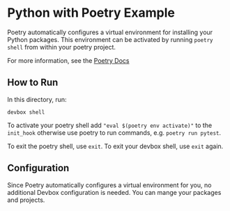 # Python with Poetry Example

Poetry automatically configures a virtual environment for installing your Python packages. This environment can be activated by running `poetry shell` from within your poetry project.

For more information, see the [Poetry Docs](https://python-poetry.org/docs/basic-usage/)

## How to Run

In this directory, run:

`devbox shell`

To activate your poetry shell add `"eval $(poetry env activate)"` to the `init_hook` otherwise use poetry to run commands, e.g. `poetry run pytest`.

To exit the poetry shell, use `exit`. To exit your devbox shell, use `exit` again.

## Configuration

Since Poetry automatically configures a virtual environment for you, no additional Devbox configuration is needed. You can mange your packages and projects.
